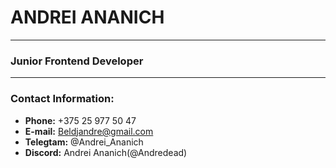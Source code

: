 # ANDREI ANANICH
********************
### Junior Frontend Developer
********************
### Contact Information:
* **Phone:** +375 25 977 50 47
* **E-mail:** Beldjandre@gmail.com
* **Telegtam:** @Andrei_Ananich
* **Discord:** Andrei Ananich(@Andredead)